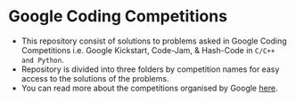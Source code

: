# Google Coding Competitions
* This repository consist of solutions to problems asked in Google Coding Competitions i.e. Google Kickstart, Code-Jam, & Hash-Code in `C/C++ and Python`.
* Repository is divided into three folders by competition names for easy access to the solutions of the problems.
* You can read more about the competitions organised by Google [here](https://codingcompetitions.withgoogle.com/).
